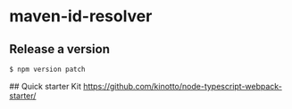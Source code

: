 # maven-id-resolver

## Release a version
```bash
$ npm version patch
```

## Quick starter Kit
https://github.com/kinotto/node-typescript-webpack-starter/
